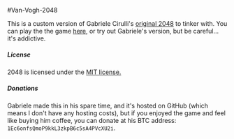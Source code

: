 #Van-Vogh-2048

This is a custom version of Gabriele Cirulli's [original 2048](http://gabrielecirulli.github.io/2048/) to tinker with. You can play the the game [here](http://samurairanderson.github.io/Van-Gogh-2048), or try out Gabriele's version, but be careful... it's addictive.

##### License
2048 is licensed under the [MIT license.](https://github.com/gabrielecirulli/2048/blob/master/LICENSE.txt)

##### Donations
Gabriele made this in his spare time, and it's hosted on GitHub (which means I don't have any hosting costs), but if you enjoyed the game and feel like buying him coffee, you can donate at his BTC address: `1Ec6onfsQmoP9kkL3zkpB6c5sA4PVcXU2i`.

